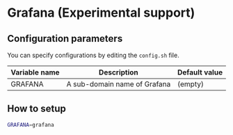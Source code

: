 # Grafana (Experimental support)

## Configuration parameters

You can specify configurations by editing the `config.sh` file.

| Variable name | Description                  | Default value |
| ------------- | ---------------------------- | ------------- |
| GRAFANA       | A sub-domain name of Grafana | (empty)       |

## How to setup

```bash
GRAFANA=grafana
```
